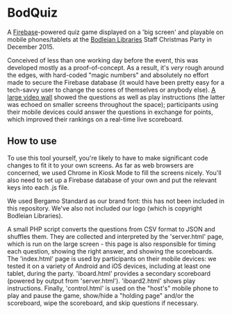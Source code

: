 # BodQuiz

A [Firebase](https://www.firebase.com/)-powered quiz game displayed on a 'big screen' and playable on
mobile phones/tablets at the [Bodleian Libraries](http://www.bodleian.ox.ac.uk/) Staff Christmas Party
in December 2015.

Conceived of less than one working day before the event, this was developed mostly as a proof-of-concept.
As a result, it's *very* rough around the edges, with hard-coded "magic numbers" and absolutely no
effort made to secure the Firebase database (it would have been pretty easy for a tech-savvy user to
change the scores of themselves or anybody else).
[A large video wall](https://content-eu.drive.amazonaws.com/cdproxy/templink/n4PXYAcnrDg7maV1YM1IhofGukPUi2ALKFQawBYOeNAE0Xnc3?viewBox=1623) showed the questions as well as play instructions (the latter was echoed on
smaller screens throughout the space); participants using their mobile devices could answer the
questions in exchange for points, which improved their rankings on a real-time live scoreboard.

## How to use

To use this tool yourself, you're likely to have to make significant code changes to fit it to
your own screens. As far as web browsers are concerned, we used Chrome in Kiosk Mode to fill
the screens nicely. You'll also need to set up a Firebase database of your own and put the
relevant keys into each .js file.

We used Bergamo Standard as our brand font: this has not been included in this repository.
We've also not included our logo (which is copyright Bodleian Libraries).

A small PHP script converts the questions from CSV format to JSON and shuffles them. They are
collected and interpreted by the 'server.html' page, which is run on the large screen - this
page is also responsible for timing each question, showing the right answer, and showing the
scoreboards. The 'index.html' page is used by participants on their mobile devices: we tested
it on a variety of Android and iOS devices, including at least one tablet, during the party.
'iboard.html' provides a secondary scoreboard (powered by output from 'server.html'). 
'iboard2.html' shows play instructions. Finally, 'control.html' is used on the "host's"
mobile phone to play and pause the game, show/hide a "holding page" and/or the scoreboard,
wipe the scoreboard, and skip questions if necessary.
